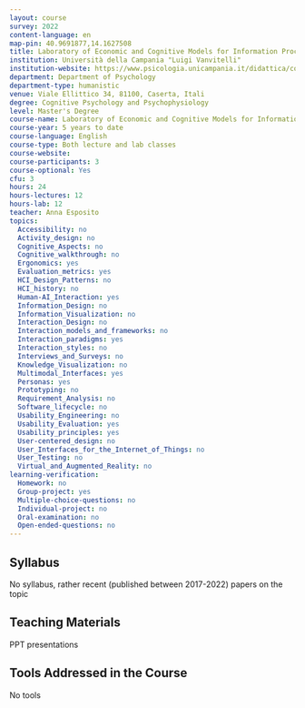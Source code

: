 ```yaml
---
layout: course
survey: 2022
content-language: en
map-pin: 40.9691877,14.1627508
title: Laboratory of Economic and Cognitive Models for Information Processing
institution: Università della Campania "Luigi Vanvitelli"
institution-website: https://www.psicologia.unicampania.it/didattica/corsi-di-studio/magistrale-in-psicologia-dei-processi-cognitivi 
department: Department of Psychology
department-type: humanistic
venue: Viale Ellittico 34, 81100, Caserta, Itali
degree: Cognitive Psychology and Psychophysiology
level: Master's Degree
course-name: Laboratory of Economic and Cognitive Models for Information Processing
course-year: 5 years to date
course-language: English
course-type: Both lecture and lab classes
course-website: 
course-participants: 3
course-optional: Yes
cfu: 3
hours: 24
hours-lectures: 12
hours-lab: 12
teacher: Anna Esposito
topics: 
  Accessibility: no
  Activity_design: no
  Cognitive_Aspects: no
  Cognitive_walkthrough: no
  Ergonomics: yes
  Evaluation_metrics: yes
  HCI_Design_Patterns: no
  HCI_history: no
  Human-AI_Interaction: yes
  Information_Design: no
  Information_Visualization: no
  Interaction_Design: no
  Interaction_models_and_frameworks: no
  Interaction_paradigms: yes
  Interaction_styles: no
  Interviews_and_Surveys: no
  Knowledge_Visualization: no
  Multimodal_Interfaces: yes
  Personas: yes
  Prototyping: no
  Requirement_Analysis: no
  Software_lifecycle: no
  Usability_Engineering: no
  Usability_Evaluation: yes
  Usability_principles: yes
  User-centered_design: no
  User_Interfaces_for_the_Internet_of_Things: no
  User_Testing: no
  Virtual_and_Augmented_Reality: no
learning-verification: 
  Homework: no 
  Group-project: yes 
  Multiple-choice-questions: no 
  Individual-project: no 
  Oral-examination: no 
  Open-ended-questions: no 
---
```



## Syllabus 
No syllabus, rather recent (published between 2017-2022) papers on the topic 

## Teaching Materials 
PPT presentations

## Tools Addressed in the Course 
No tools
